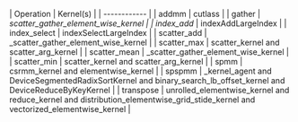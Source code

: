 | Operation    | Kernel(s)                                                                                                                          |
| ------------ |
| addmm        | cutlass                                                                                                                            |
| gather       | _scatter_gather_element_wise_kernel                                                                                                |
| index_add_   | indexAddLargeIndex                                                                                                                 |
| index_select | indexSelectLargeIndex                                                                                                              |
| scatter_add  | _scatter_gather_element_wise_kernel                                                                                                |
| scatter_max  | scatter_kernel and scatter_arg_kernel                                                                                              |
| scatter_mean | _scatter_gather_element_wise_kernel                                                                                                |
| scatter_min  | scatter_kernel and scatter_arg_kernel                                                                                              |
| spmm         | csrmm_kernel and elementwise_kernel                                                                                                |
| spspmm       | _kernel_agent and DeviceSegmentedRadixSortKernel and binary_search_lb_offset_kernel and DeviceReduceByKeyKernel                    |
| transpose    | unrolled_elementwise_kernel   and reduce_kernel  and distribution_elementwise_grid_stide_kernel  and vectorized_elementwise_kernel |